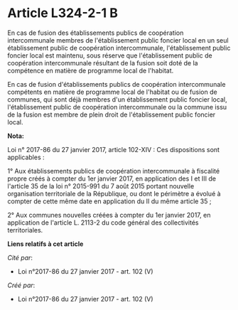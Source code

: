 # Article L324-2-1 B

En cas de fusion des établissements publics de coopération intercommunale membres de l'établissement public foncier local en
un seul établissement public de coopération intercommunale, l'établissement public foncier local est maintenu, sous réserve
que l'établissement public de coopération intercommunale résultant de la fusion soit doté de la compétence en matière de
programme local de l'habitat. 

En cas de fusion d'établissements publics de coopération intercommunale compétents en matière de programme local de l'habitat
ou de fusion de communes, qui sont déjà membres d'un établissement public foncier local, l'établissement public de
coopération intercommunale ou la commune issu de la fusion est membre de plein droit de l'établissement public foncier local.

**Nota:**

Loi n° 2017-86 du 27 janvier 2017, article 102-XIV : Ces dispositions sont applicables : 

1° Aux établissements publics de coopération intercommunale à fiscalité propre créés à compter du 1er janvier 2017, en
application des I et III de l'article 35 de la loi n° 2015-991 du 7 août 2015 portant nouvelle organisation territoriale de
la République, ou dont le périmètre a évolué à compter de cette même date en application du II du même article 35 ; 

2° Aux communes nouvelles créées à compter du 1er janvier 2017, en application de l'article L. 2113-2 du code général des
collectivités territoriales.

**Liens relatifs à cet article**

_Cité par_:

  - Loi n°2017-86 du 27 janvier 2017 - art. 102 (V)

_Créé par_:

  - Loi n°2017-86 du 27 janvier 2017 - art. 102 (V)
